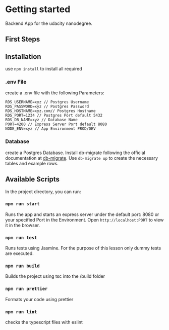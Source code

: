 # Getting started
Backend App for the udacity nanodegree.

## First Steps

## Installation
use `npm install` to install all required 

### .env File
create a .env file with the following Parameters:

```
RDS_USERNAME=xyz // Postgres Username
RDS_PASSWORD=xyz // Postgres Password
RDS_HOSTNAME=xyz.com// Postgres Hostname
RDS_PORT=1234 // Postgres Port default 5432
RDS_DB_NAME=xyz // Database Name
PORT=4200 // Express Server Port default 8080
NODE_ENV=xyz // App Environment PROD/DEV
```

### Database
create a Postgres Database. 
Install db-migrate following the official documentation at [db-migrate](https://db-migrate.readthedocs.io/en/latest/Getting%20Started/installation/).
Use `db-migrate up` to create the necessary tables and example rows.

## Available Scripts

In the project directory, you can run:

### `npm run start`
Runs the app and starts an express server under the default port: 8080 or your specified Port in the Environment. 
Open `http://localhost:PORT` to view it in the browser.


### `npm run test`
Runs tests using Jasmine. For the purpose of this lesson only dummy tests are executed.

### `npm run build`
Builds the project using tsc into the /build folder

### `npm run prettier`
Formats your code using prettier

### `npm run lint`
checks the typescript files with eslint